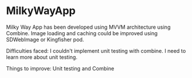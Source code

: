# MilkyWayApp

Milky Way App has been developed using MVVM architecture using Combine. Image loading and caching could be improved using SDWebImage or Kingfisher pod.

Difficulties faced: I couldn't implement unit testing with combine. I need to learn more about unit testing.

Things to improve: Unit testing and Combine

